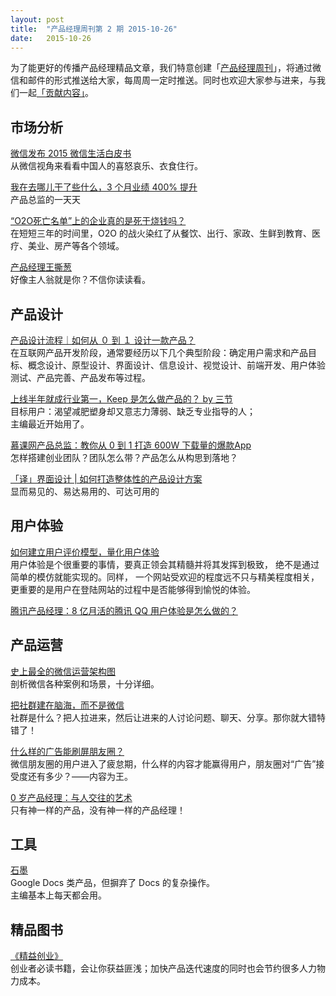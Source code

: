 ```yaml
---
layout: post
title:  "产品经理周刊第 2 期 2015-10-26"
date:   2015-10-26
---
```


为了能更好的传播产品经理精品文章，我们特意创建「[产品经理周刊](http://pmweekly.com/)」，将通过微信和邮件的形式推送给大家，每周周一定时推送。同时也欢迎大家参与进来，与我们一起[「贡献内容」](https://github.com/vincent4j/pmweekly.com/issues/new)。    

## 市场分析 

[微信发布 2015 微信生活白皮书](http://mp.weixin.qq.com/s?__biz=MjM5NjM4MDAxMg==&mid=400158926&idx=1&sn=cda9eb5ea22d205e6919d91ab3155f28&scene=1&srcid=1023SlLmBl4uzxGarTDCFKKS&from=groupmessage&isappinstalled=0#rd)   
从微信视角来看看中国人的喜怒哀乐、衣食住行。   

[我在去哪儿干了些什么，3 个月业绩 400% 提升](http://new.pmcaff.com/article?id=2000000000000043)    
产品总监的一天天      

[“O2O死亡名单”上的企业真的是死于烧钱吗？](http://mp.weixin.qq.com/s?__biz=MjM5NjAyMzcyMA==&mid=400442871&idx=1&sn=1b010448a625494be9265b1c3f550c3b&scene=0#rd)    
在短短三年的时间里，O2O 的战火染红了从餐饮、出行、家政、生鲜到教育、医疗、美业、房产等各个领域。   

[产品经理王撕葱](http://mp.weixin.qq.com/s?__biz=MjM5ODIyMTE0MA==&mid=400140821&idx=1&sn=250dd3a55e813b78149bbbbf8fbdc8d9&scene=0#rd)   
好像主人翁就是你？不信你读读看。       

## 产品设计

[产品设计流程｜如何从 ０ 到 １ 设计一款产品？](http://mp.weixin.qq.com/s?__biz=MjM5OTEwNjI2MA==&mid=400149093&idx=1&sn=71ae0558e102d575fed62ebfeb88500a&scene=1&srcid=1022GyDNAPl7uCuwEG3Zi9jV&from=groupmessage&isappinstalled=0#rd)   
在互联网产品开发阶段，通常要经历以下几个典型阶段：确定用户需求和产品目标、概念设计、原型设计、界面设计、信息设计、视觉设计、前端开发、用户体验测试、产品完善、产品发布等过程。   

[上线半年就成行业第一，Keep 是怎么做产品的？ by 三节](http://mp.weixin.qq.com/s?__biz=MjM5NDUyOTAwOA==&mid=400183181&idx=1&sn=d87fa30f42d4c8ce13fee75e608af531&scene=0#rd)    
目标用户：渴望减肥塑身却又意志力薄弱、缺乏专业指导的人；    
主编最近开始用了。      

[慕课网产品总监：教你从 0 到 1 打造 600W 下载量的爆款App](http://www.jianshu.com/p/24f3a9e5b26c)   
怎样搭建创业团队？团队怎么带？产品怎么从构思到落地？        

[「译」界面设计 | 如何打造整体性的产品设计方案](http://mp.weixin.qq.com/s?__biz=MjM5NjA3ODI3Ng==&mid=400098471&idx=2&sn=ab732edf7de9c64d8cacc886ac129736&scene=0#rd)   
显而易见的、易达易用的、可达可用的 

## 用户体验

[如何建立用户评价模型，量化用户体验](http://mp.weixin.qq.com/s?__biz=MjM5OTEwNjI2MA==&mid=400196394&idx=1&sn=09105dfda4f187b220dab11140fd3e85&scene=0#rd)     
用户体验是个很重要的事情，要真正领会其精髓并将其发挥到极致， 绝不是通过简单的模仿就能实现的。同样， 一个网站受欢迎的程度远不只与精美程度相关，更重要的是用户在登陆网站的过程中是否能够得到愉悦的体验。     

[腾讯产品经理：8 亿月活的腾讯 QQ 用户体验是怎么做的？](http://www.pmcaff.com/thread-19176-1-1.html)        

## 产品运营

[史上最全的微信运营架构图](http://mp.weixin.qq.com/s?__biz=MzAxNzY1NjQ1OA==&mid=400033814&idx=3&sn=42f9ba2ef5b637b3789f96d6b1c357c3&scene=1&srcid=1021X3FyFFL5A0ftgyp4bseX&from=groupmessage&isappinstalled=0#rd)   
剖析微信各种案例和场景，十分详细。    

[把社群建在脑海，而不是微信](http://mp.weixin.qq.com/s?__biz=MzA5NTMxOTczOA==&mid=400133221&idx=1&sn=de593318ff6abc0470ea775f192e0567&scene=1&srcid=1024J4JBK9YBAHOj4D1EAlCF&from=groupmessage&isappinstalled=0#rd)   
社群是什么？把人拉进来，然后让进来的人讨论问题、聊天、分享。那你就大错特错了！      

[什么样的广告能刷屏朋友圈？](http://mp.weixin.qq.com/s?__biz=MjM5NjAyMDE5Mg==&mid=400459752&idx=1&sn=753055969d31d8bbdf5ee5ad78c06075&scene=0#rd)   
微信朋友圈的用户进入了疲怠期，什么样的内容才能赢得用户，朋友圈对“广告”接受度还有多少？——内容为王。   

[0 岁产品经理：与人交往的艺术](http://blog.sina.com.cn/s/blog_1552cb8fa0102w95w.html)  
只有神一样的产品，没有神一样的产品经理！    

## 工具

[石墨](https://shimo.im/)   
Google Docs 类产品，但摒弃了 Docs 的复杂操作。   
主编基本上每天都会用。        
   
## 精品图书  

[《精益创业》](http://book.douban.com/subject/10945606/)   
创业者必读书籍，会让你获益匪浅；加快产品迭代速度的同时也会节约很多人力物力成本。       
  
 
